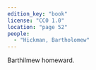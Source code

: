 ```yaml
---
edition_key: "book"
license: "CC0 1.0"
location: "page 52"
people:
  - "Hickman, Bartholomew"
---
```

Barthilmew
homeward.
